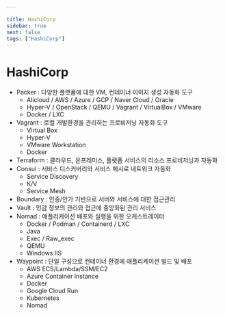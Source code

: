 ```yaml
---

title: HashiCorp
sidebar: true
next: false
tags: ["HashiCorp"]
---
```


# HashiCorp

- Packer : 다양한 플랫폼에 대한 VM, 컨테이너 이미지 생성 자동화 도구
    - Alicloud / AWS / Azure / GCP / Naver Cloud / Oracle
    - Hyper-V / OpenStack / QEMU / Vagrant / VirtualBox / VMware
    - Docker / LXC
- Vagrant : 로컬 개발환경을 관리하는 프로비저닝 자동화 도구
    - Virtual Box
    - Hyper-V
    - VMware Workstation
    - Docker
- Terraform : 클라우드, 온프레미스, 플랫폼 서비스의 리소스 프로비저닝과 자동화
- Consul : 서비스 디스커버리와 서비스 메시로 네트워크 자동화
    - Service Discovery
    - K/V
    - Service Mesh
- Boundary : 인증/인가 기반으로 서버와 서비스에 대한 접근관리
- Vault : 민감 정보의 관리와 접근에 중앙화된 관리 서비스
- Nomad : 애플리케이션 배포와 실행을 위한 오케스트레이터
    - Docker / Podman / Containerd / LXC
    - Java
    - Exec / Raw_exec
    - QEMU
    - Windows IIS
- Waypoint : 단일 구성으로 컨테이너 환경에 애플리케이션 빌드 및 배포
    - AWS ECS/Lambda/SSM/EC2
    - Azure Container Instance
    - Docker
    - Google Cloud Run
    - Kubernetes
    - Nomad

